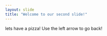 ```yaml
---
layout: slide
title: "Welcome to our second slide!"
---
```

lets have a pizza!
Use the left arrow to go back!
